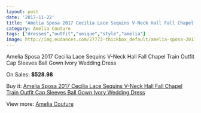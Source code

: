 ```yaml
---
layout: post
date: '2017-11-22'
title: "Amelia Sposa 2017 Cecilia Lace Sequins V-Neck Hall Fall Chapel Train Outfit Cap Sleeves Ball Gown Ivory Wedding Dress"
category: Amelia Couture
tags: ["dresses","outfit","unique","style","amelia"]
image: http://img.eudances.com/27773-thickbox_default/amelia-sposa-2017-cecilia-lace-sequins-v-neck-hall-fall-chapel-train-outfit-cap-sleeves-ball-gown-ivory-wedding-dress.jpg
---
```

Amelia Sposa 2017 Cecilia Lace Sequins V-Neck Hall Fall Chapel Train Outfit Cap Sleeves Ball Gown Ivory Wedding Dress

On Sales: **$528.98**
<a href="https://www.eudances.com/en/amelia-couture/9214-amelia-sposa-2017-cecilia-lace-sequins-v-neck-hall-fall-chapel-train-outfit-cap-sleeves-ball-gown-ivory-wedding-dress.html"><amp-img layout="responsive" width="600" height="600" src="//img.eudances.com/27773-thickbox_default/amelia-sposa-2017-cecilia-lace-sequins-v-neck-hall-fall-chapel-train-outfit-cap-sleeves-ball-gown-ivory-wedding-dress.jpg" alt="Amelia Sposa 2017 Cecilia Lace Sequins V-Neck Hall Fall Chapel Train Outfit Cap Sleeves Ball Gown Ivory Wedding Dress 0" /></a>
<a href="https://www.eudances.com/en/amelia-couture/9214-amelia-sposa-2017-cecilia-lace-sequins-v-neck-hall-fall-chapel-train-outfit-cap-sleeves-ball-gown-ivory-wedding-dress.html"><amp-img layout="responsive" width="600" height="600" src="//img.eudances.com/27783-thickbox_default/amelia-sposa-2017-cecilia-lace-sequins-v-neck-hall-fall-chapel-train-outfit-cap-sleeves-ball-gown-ivory-wedding-dress.jpg" alt="Amelia Sposa 2017 Cecilia Lace Sequins V-Neck Hall Fall Chapel Train Outfit Cap Sleeves Ball Gown Ivory Wedding Dress 1" /></a>
<a href="https://www.eudances.com/en/amelia-couture/9214-amelia-sposa-2017-cecilia-lace-sequins-v-neck-hall-fall-chapel-train-outfit-cap-sleeves-ball-gown-ivory-wedding-dress.html"><amp-img layout="responsive" width="600" height="600" src="//img.eudances.com/27782-thickbox_default/amelia-sposa-2017-cecilia-lace-sequins-v-neck-hall-fall-chapel-train-outfit-cap-sleeves-ball-gown-ivory-wedding-dress.jpg" alt="Amelia Sposa 2017 Cecilia Lace Sequins V-Neck Hall Fall Chapel Train Outfit Cap Sleeves Ball Gown Ivory Wedding Dress 2" /></a>
<a href="https://www.eudances.com/en/amelia-couture/9214-amelia-sposa-2017-cecilia-lace-sequins-v-neck-hall-fall-chapel-train-outfit-cap-sleeves-ball-gown-ivory-wedding-dress.html"><amp-img layout="responsive" width="600" height="600" src="//img.eudances.com/27781-thickbox_default/amelia-sposa-2017-cecilia-lace-sequins-v-neck-hall-fall-chapel-train-outfit-cap-sleeves-ball-gown-ivory-wedding-dress.jpg" alt="Amelia Sposa 2017 Cecilia Lace Sequins V-Neck Hall Fall Chapel Train Outfit Cap Sleeves Ball Gown Ivory Wedding Dress 3" /></a>
<a href="https://www.eudances.com/en/amelia-couture/9214-amelia-sposa-2017-cecilia-lace-sequins-v-neck-hall-fall-chapel-train-outfit-cap-sleeves-ball-gown-ivory-wedding-dress.html"><amp-img layout="responsive" width="600" height="600" src="//img.eudances.com/27780-thickbox_default/amelia-sposa-2017-cecilia-lace-sequins-v-neck-hall-fall-chapel-train-outfit-cap-sleeves-ball-gown-ivory-wedding-dress.jpg" alt="Amelia Sposa 2017 Cecilia Lace Sequins V-Neck Hall Fall Chapel Train Outfit Cap Sleeves Ball Gown Ivory Wedding Dress 4" /></a>
<a href="https://www.eudances.com/en/amelia-couture/9214-amelia-sposa-2017-cecilia-lace-sequins-v-neck-hall-fall-chapel-train-outfit-cap-sleeves-ball-gown-ivory-wedding-dress.html"><amp-img layout="responsive" width="600" height="600" src="//img.eudances.com/27779-thickbox_default/amelia-sposa-2017-cecilia-lace-sequins-v-neck-hall-fall-chapel-train-outfit-cap-sleeves-ball-gown-ivory-wedding-dress.jpg" alt="Amelia Sposa 2017 Cecilia Lace Sequins V-Neck Hall Fall Chapel Train Outfit Cap Sleeves Ball Gown Ivory Wedding Dress 5" /></a>
<a href="https://www.eudances.com/en/amelia-couture/9214-amelia-sposa-2017-cecilia-lace-sequins-v-neck-hall-fall-chapel-train-outfit-cap-sleeves-ball-gown-ivory-wedding-dress.html"><amp-img layout="responsive" width="600" height="600" src="//img.eudances.com/27778-thickbox_default/amelia-sposa-2017-cecilia-lace-sequins-v-neck-hall-fall-chapel-train-outfit-cap-sleeves-ball-gown-ivory-wedding-dress.jpg" alt="Amelia Sposa 2017 Cecilia Lace Sequins V-Neck Hall Fall Chapel Train Outfit Cap Sleeves Ball Gown Ivory Wedding Dress 6" /></a>
<a href="https://www.eudances.com/en/amelia-couture/9214-amelia-sposa-2017-cecilia-lace-sequins-v-neck-hall-fall-chapel-train-outfit-cap-sleeves-ball-gown-ivory-wedding-dress.html"><amp-img layout="responsive" width="600" height="600" src="//img.eudances.com/27777-thickbox_default/amelia-sposa-2017-cecilia-lace-sequins-v-neck-hall-fall-chapel-train-outfit-cap-sleeves-ball-gown-ivory-wedding-dress.jpg" alt="Amelia Sposa 2017 Cecilia Lace Sequins V-Neck Hall Fall Chapel Train Outfit Cap Sleeves Ball Gown Ivory Wedding Dress 7" /></a>
<a href="https://www.eudances.com/en/amelia-couture/9214-amelia-sposa-2017-cecilia-lace-sequins-v-neck-hall-fall-chapel-train-outfit-cap-sleeves-ball-gown-ivory-wedding-dress.html"><amp-img layout="responsive" width="600" height="600" src="//img.eudances.com/27776-thickbox_default/amelia-sposa-2017-cecilia-lace-sequins-v-neck-hall-fall-chapel-train-outfit-cap-sleeves-ball-gown-ivory-wedding-dress.jpg" alt="Amelia Sposa 2017 Cecilia Lace Sequins V-Neck Hall Fall Chapel Train Outfit Cap Sleeves Ball Gown Ivory Wedding Dress 8" /></a>
<a href="https://www.eudances.com/en/amelia-couture/9214-amelia-sposa-2017-cecilia-lace-sequins-v-neck-hall-fall-chapel-train-outfit-cap-sleeves-ball-gown-ivory-wedding-dress.html"><amp-img layout="responsive" width="600" height="600" src="//img.eudances.com/27775-thickbox_default/amelia-sposa-2017-cecilia-lace-sequins-v-neck-hall-fall-chapel-train-outfit-cap-sleeves-ball-gown-ivory-wedding-dress.jpg" alt="Amelia Sposa 2017 Cecilia Lace Sequins V-Neck Hall Fall Chapel Train Outfit Cap Sleeves Ball Gown Ivory Wedding Dress 9" /></a>
<a href="https://www.eudances.com/en/amelia-couture/9214-amelia-sposa-2017-cecilia-lace-sequins-v-neck-hall-fall-chapel-train-outfit-cap-sleeves-ball-gown-ivory-wedding-dress.html"><amp-img layout="responsive" width="600" height="600" src="//img.eudances.com/27774-thickbox_default/amelia-sposa-2017-cecilia-lace-sequins-v-neck-hall-fall-chapel-train-outfit-cap-sleeves-ball-gown-ivory-wedding-dress.jpg" alt="Amelia Sposa 2017 Cecilia Lace Sequins V-Neck Hall Fall Chapel Train Outfit Cap Sleeves Ball Gown Ivory Wedding Dress 10" /></a>

Buy it: [Amelia Sposa 2017 Cecilia Lace Sequins V-Neck Hall Fall Chapel Train Outfit Cap Sleeves Ball Gown Ivory Wedding Dress](https://www.eudances.com/en/amelia-couture/9214-amelia-sposa-2017-cecilia-lace-sequins-v-neck-hall-fall-chapel-train-outfit-cap-sleeves-ball-gown-ivory-wedding-dress.html "Amelia Sposa 2017 Cecilia Lace Sequins V-Neck Hall Fall Chapel Train Outfit Cap Sleeves Ball Gown Ivory Wedding Dress")

View more: [Amelia Couture](https://www.eudances.com/en/54-Amelia-Couture "Amelia Couture")